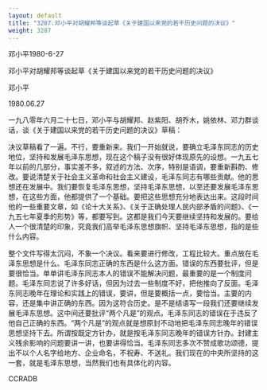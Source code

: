 ```yaml
---
layout: default
title: "3287.邓小平对胡耀邦等谈起草《关于建国以来党的若干历史问题的决议》"
weight: 3287
---
```


邓小平1980-6-27

邓小平对胡耀邦等谈起草《关于建国以来党的若干历史问题的决议》

邓小平

1980.06.27

一九八零年六月二十七日，邓小平与胡耀邦、赵紫阳、胡乔木，姚依林、邓力群谈话，谈《关于建国以来党的若干历史问题的决议》草稿：

决议草稿看了一遍。不行，要重新来。我们一开始就说，要确立毛泽东同志的历史地位，坚持和发展毛泽东思想，现在这个稿子没有很好体现原先的设想。一九五七年以前的几部分，事实差不多，叙述的方法、次序，特别是语调，要重新斟酌、修改。要说清楚关于社会主义革命和社会主义建设，毛泽东同志有哪些贡献。他的思想还在发展中。我们要恢复毛泽东思想，坚持毛泽东思想，以至还要发展毛泽东思想，在这些方面，他都提供了一个基础。要把这些思想充分地表达出来。这段时间他的一些重要文章，如《论十大关系》、《关于正确处理人民内部矛盾的问题》、《一九五七年夏季的形势》等，都要写到。这都是我们今天要继续坚持和发展的。要给人一个很清楚的印象，究竟我们高举毛泽东思想旗帜、坚持毛泽东思想，指的是些什么内容。

整个文件写得太沉闷，不象一个决议。看来要进行修改，工程比较大。重点放在毛泽东思想是什么、毛泽东同志正确的东西是什么这方面。错误的东西要批评，但是要很恰当。单单讲毛泽东同志本人的错误不能解决问题，最重要的是一个制度问题。毛泽东同志说了许多好话，但因为过去一些制度不好，把他推向了反面。毛泽东同志晚年在理论和实践上的错误，要讲，但是要概括一点，要恰当。主要的内容，还是集中讲正确的东西。因为这符合历史。是不是结语写一段我们还要继续发展毛泽东思想。这中间还要批评“两个凡是”的观点。毛泽东同志的错误在于违反了他自己正确的东西。“两个凡是”的观点就是想原封不动地把毛泽东同志晚年的错误思想坚持下去。所谓按既定方针办，就是按毛泽东同志晚年的错误方针办。封建主义残余影响的问题要讲一讲，也要讲得恰当。毛泽东同志多次不赞成歌功颂德，提出不以个人名字给地方、企业命名，不祝寿、不送礼。我们现在的中央所坚持的这一套，就是毛泽东思想，当然我们也有具体化的内容。

CCRADB


